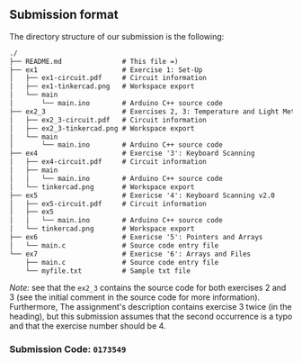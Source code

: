 ## Submission format

The directory structure of our submission is the following:

```txt
./
├── README.md               # This file =)
├── ex1                     # Exercise 1: Set-Up
│   ├── ex1-circuit.pdf     # Circuit information
│   ├── ex1-tinkercad.png   # Workspace export
│   └── main
│       └── main.ino        # Arduino C++ source code
├── ex2_3                   # Exercises 2, 3: Temperature and Light Meter (+2.0)
│   ├── ex2_3-circuit.pdf   # Circuit information
│   ├── ex2_3-tinkercad.png # Workspace export
│   └── main
│       └── main.ino        # Arduino C++ source code
├── ex4                     # Exercise '3': Keyboard Scanning
│   ├── ex4-circuit.pdf     # Circuit information
│   ├── main
│   │   └── main.ino        # Arduino C++ source code
│   └── tinkercad.png       # Workspace export
├── ex5                     # Exericse '4': Keyboard Scanning v2.0
│   ├── ex5-circuit.pdf     # Circuit information
│   ├── ex5
│   │   └── main.ino        # Arduino C++ source code
│   └── tinkercad.png       # Workspace export
├── ex6                     # Exericse '5': Pointers and Arrays
│   └── main.c              # Source code entry file
└── ex7                     # Exericse '6': Arrays and Files
    ├── main.c              # Source code entry file
    └── myfile.txt          # Sample txt file
```

*Note:* see that the `ex2_3` contains the source code for both exercises 2 and
3 (see the initial comment in the source code for more information). Furthermore,
The assignment's description contains exercise 3 twice (in the heading), but this
submission assumes that the second occurrence is a typo and that the exercise
number should be 4.

### Submission Code: `0173549`
